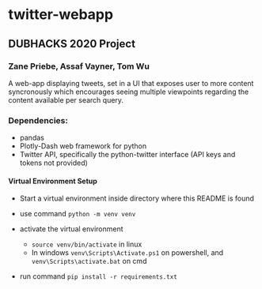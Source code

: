 # twitter-webapp

## DUBHACKS 2020 Project
### Zane Priebe, Assaf Vayner, Tom Wu

A web-app displaying tweets, set in a UI that exposes user to more content syncronously which encourages seeing multiple viewpoints regarding the content available per search query.

### Dependencies:
- pandas
- Plotly-Dash web framework for python
- Twitter API, specifically the python-twitter interface (API keys and tokens not provided)

#### Virtual Environment Setup
- Start a virtual environment inside directory where this README is found
- use command `python -m venv venv`
- activate the virtual environment
    - `source venv/bin/activate` in linux
    - In windows `venv\Scripts\Activate.ps1` on powershell, and `venv\Scripts\activate.bat` on cmd

- run command `pip install -r requirements.txt`